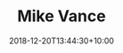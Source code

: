 ---
title: 'Mike Vance'
date: 2018-12-20T13:44:30+10:00
weight: 2
description: "Lorem ipsum dolor sit amet, consectetur adipiscing elit, sed do eiusmod tempor incididunt ut labore et dolore magna aliqua."
thumbnail: 'images/team/mike-vance.jpg'
image: 'images/team/mike-vance.jpg'
jobtitle: 'Art Director'
links:
  - url: 'https://www.linkedin.com'
    label: LinkedIn
    icon: "fab fa-linkedin"
  - url: 'https://dribbble.com'
    label: Dribbble
    icon: "fab fa-dribbble"
  - url: 'mailto:test@test.com'
    label: Email
    icon: "fas fa-envelope" # this uses font awesome 5 free icons. You can find more icons here https://fontawesome.com/v5/search?o=r&m=free. Click the icon you want to use and extract the icon from the class. Ie you would see <i class="fas fa-envelope"></i> for this icon. Please note you can probably only use the solid or regular icons with the free set.
---